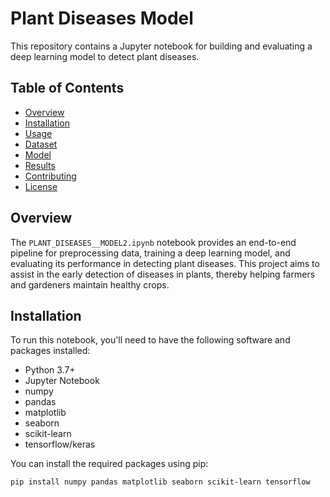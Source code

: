 # Plant Diseases Model

This repository contains a Jupyter notebook for building and evaluating a deep learning model to detect plant diseases.

## Table of Contents

- [Overview](#overview)
- [Installation](#installation)
- [Usage](#usage)
- [Dataset](#dataset)
- [Model](#model)
- [Results](#results)
- [Contributing](#contributing)
- [License](#license)

## Overview

The `PLANT_DISEASES__MODEL2.ipynb` notebook provides an end-to-end pipeline for preprocessing data, training a deep learning model, and evaluating its performance in detecting plant diseases. This project aims to assist in the early detection of diseases in plants, thereby helping farmers and gardeners maintain healthy crops.

## Installation

To run this notebook, you'll need to have the following software and packages installed:

- Python 3.7+
- Jupyter Notebook
- numpy
- pandas
- matplotlib
- seaborn
- scikit-learn
- tensorflow/keras

You can install the required packages using pip:

```bash
pip install numpy pandas matplotlib seaborn scikit-learn tensorflow
